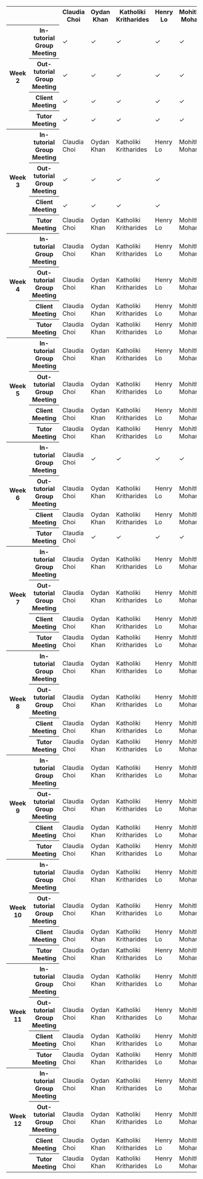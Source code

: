<table>

<tr>
    <th> </th>
    <th> </th>
    <th> Claudia Choi </th>
    <th> Oydan Khan </th>
    <th> Katholiki Kritharides </th>
    <th> Henry Lo </th>
    <th> Mohitha Mohan </th>
    <th> Niranjana Saxena </th>
    <th> Selina Thai </th>
</tr>
    
<tr>
    <th rowspan="4"> Week 2</th>
    <th> In-tutorial Group Meeting </th>
    <td> &#10003 </td>
    <td> &#10003 </td>
    <td> &#10003 </td>
    <td> &#10003 </td>
    <td> &#10003 </td>
    <td> &#10003 </td>
    <td> &#10003 </td>
</tr>
<tr>
    <th> Out-tutorial Group Meeting </th>
    <td> &#10003 </td>
    <td> &#10003 </td>
    <td> &#10003 </td>
    <td> &#10003 </td>
    <td> &#10003 </td>
    <td> &#10003 </td>
    <td> &#10003 </td>
</tr>
<tr>
    <th> Client Meeting </th>
    <td> &#10003 </td>
    <td> &#10003 </td>
    <td> &#10003 </td>
    <td> &#10003 </td>
    <td> &#10003 </td>
    <td> &#10003 </td>
    <td> &#10003 </td>
</tr>
<tr>
    <th> Tutor Meeting </th>
    <td> &#10003 </td>
    <td> &#10003 </td>
    <td> &#10003 </td>
    <td> &#10003 </td>
    <td> &#10003 </td>
    <td> &#10003 </td>
    <td> &#10003 </td>
</tr>
<tr>
    <th rowspan="4"> Week 3</th>
    <th> In-tutorial Group Meeting </th>
    <td> Claudia Choi </td>
    <td> Oydan Khan </td>
    <td> Katholiki Kritharides </td>
    <td> Henry Lo </td>
    <td> Mohitha Mohan </td>
    <td> Niranjana Saxena </td>
    <td> Selina Thai </td>
</tr>
<tr>
    <th> Out-tutorial Group Meeting </th>
    <td> &#10003 </td>
    <td> &#10003 </td>
    <td> &#10003 </td>
    <td> &#10003 </td>
    <td></td>
    <td> &#10003 </td>
    <td></td>
</tr>
<tr>
    <th> Client Meeting </th>
    <td> &#10003 </td>
    <td> &#10003 </td>
    <td> &#10003 </td>
    <td> &#10003 </td>
    <td></td>
    <td> &#10003 </td>
    <td></td>
</tr>
<tr>
    <th> Tutor Meeting </th>
    <td> Claudia Choi </td>
    <td> Oydan Khan </td>
    <td> Katholiki Kritharides </td>
    <td> Henry Lo </td>
    <td> Mohitha Mohan </td>
    <td> Niranjana Saxena </td>
    <td> Selina Thai </td>
</tr>

<tr>
    <th rowspan="4"> Week 4</th>
    <th> In-tutorial Group Meeting </th>
    <td> Claudia Choi </td>
    <td> Oydan Khan </td>
    <td> Katholiki Kritharides </td>
    <td> Henry Lo </td>
    <td> Mohitha Mohan </td>
    <td> Niranjana Saxena </td>
    <td> Selina Thai </td>
</tr>
<tr>
    <th> Out-tutorial Group Meeting </th>
    <td> Claudia Choi </td>
    <td> Oydan Khan </td>
    <td> Katholiki Kritharides </td>
    <td> Henry Lo </td>
    <td> Mohitha Mohan </td>
    <td> Niranjana Saxena </td>
    <td> Selina Thai </td>
</tr>
<tr>
    <th> Client Meeting </th>
    <td> Claudia Choi </td>
    <td> Oydan Khan </td>
    <td> Katholiki Kritharides </td>
    <td> Henry Lo </td>
    <td> Mohitha Mohan </td>
    <td> Niranjana Saxena </td>
    <td> Selina Thai </td>
</tr>
<tr>
    <th> Tutor Meeting </th>
    <td> Claudia Choi </td>
    <td> Oydan Khan </td>
    <td> Katholiki Kritharides </td>
    <td> Henry Lo </td>
    <td> Mohitha Mohan </td>
    <td> Niranjana Saxena </td>
    <td> Selina Thai </td>
</tr>

<tr>
    <th rowspan="4"> Week 5</th>
    <th> In-tutorial Group Meeting </th>
    <td> Claudia Choi </td>
    <td> Oydan Khan </td>
    <td> Katholiki Kritharides </td>
    <td> Henry Lo </td>
    <td> Mohitha Mohan </td>
    <td> Niranjana Saxena </td>
    <td> Selina Thai </td>
</tr>
<tr>
    <th> Out-tutorial Group Meeting </th>
    <td> Claudia Choi </td>
    <td> Oydan Khan </td>
    <td> Katholiki Kritharides </td>
    <td> Henry Lo </td>
    <td> Mohitha Mohan </td>
    <td> Niranjana Saxena </td>
    <td> Selina Thai </td>
</tr>
<tr>
    <th> Client Meeting </th>
    <td> Claudia Choi </td>
    <td> Oydan Khan </td>
    <td> Katholiki Kritharides </td>
    <td> Henry Lo </td>
    <td> Mohitha Mohan </td>
    <td> Niranjana Saxena </td>
    <td> Selina Thai </td>
</tr>
<tr>
    <th> Tutor Meeting </th>
    <td> Claudia Choi </td>
    <td> Oydan Khan </td>
    <td> Katholiki Kritharides </td>
    <td> Henry Lo </td>
    <td> Mohitha Mohan </td>
    <td> Niranjana Saxena </td>
    <td> Selina Thai </td>
</tr>

<tr>
    <th rowspan="4"> Week 6</th>
    <th> In-tutorial Group Meeting </th>
    <td> Claudia Choi </td>
    <td> &#10003 </td>
    <td> &#10003 </td>
    <td> &#10003 </td>
    <td> &#10003 </td>
    <td> &#10003 </td>
    <td> &#10003 </td>
</tr>
<tr>
    <th> Out-tutorial Group Meeting </th>
    <td> Claudia Choi </td>
    <td> Oydan Khan </td>
    <td> Katholiki Kritharides </td>
    <td> Henry Lo </td>
    <td> Mohitha Mohan </td>
    <td> Niranjana Saxena </td>
    <td> Selina Thai </td>
</tr>
<tr>
    <th> Client Meeting </th>
    <td> Claudia Choi </td>
    <td> Oydan Khan </td>
    <td> Katholiki Kritharides </td>
    <td> Henry Lo </td>
    <td> Mohitha Mohan </td>
    <td> Niranjana Saxena </td>
    <td> Selina Thai </td>
</tr>
<tr>
    <th> Tutor Meeting </th>
    <td> Claudia Choi </td>
    <td> &#10003 </td>
    <td> &#10003 </td>
    <td> &#10003 </td>
    <td> &#10003 </td>
    <td> &#10003 </td>
    <td> &#10003 </td>
</tr>

<tr>
    <th rowspan="4"> Week 7</th>
    <th> In-tutorial Group Meeting </th>
    <td> Claudia Choi </td>
    <td> Oydan Khan </td>
    <td> Katholiki Kritharides </td>
    <td> Henry Lo </td>
    <td> Mohitha Mohan </td>
    <td> Niranjana Saxena </td>
    <td> Selina Thai </td>
</tr>
<tr>
    <th> Out-tutorial Group Meeting </th>
    <td> Claudia Choi </td>
    <td> Oydan Khan </td>
    <td> Katholiki Kritharides </td>
    <td> Henry Lo </td>
    <td> Mohitha Mohan </td>
    <td> Niranjana Saxena </td>
    <td> Selina Thai </td>
</tr>
<tr>
    <th> Client Meeting </th>
    <td> Claudia Choi </td>
    <td> Oydan Khan </td>
    <td> Katholiki Kritharides </td>
    <td> Henry Lo </td>
    <td> Mohitha Mohan </td>
    <td> Niranjana Saxena </td>
    <td> Selina Thai </td>
</tr>
<tr>
    <th> Tutor Meeting </th>
    <td> Claudia Choi </td>
    <td> Oydan Khan </td>
    <td> Katholiki Kritharides </td>
    <td> Henry Lo </td>
    <td> Mohitha Mohan </td>
    <td> Niranjana Saxena </td>
    <td> Selina Thai </td>
</tr>

<tr>
    <th rowspan="4"> Week 8</th>
    <th> In-tutorial Group Meeting </th>
    <td> Claudia Choi </td>
    <td> Oydan Khan </td>
    <td> Katholiki Kritharides </td>
    <td> Henry Lo </td>
    <td> Mohitha Mohan </td>
    <td> Niranjana Saxena </td>
    <td> Selina Thai </td>
</tr>
<tr>
    <th> Out-tutorial Group Meeting </th>
    <td> Claudia Choi </td>
    <td> Oydan Khan </td>
    <td> Katholiki Kritharides </td>
    <td> Henry Lo </td>
    <td> Mohitha Mohan </td>
    <td> Niranjana Saxena </td>
    <td> Selina Thai </td>
</tr>
<tr>
    <th> Client Meeting </th>
    <td> Claudia Choi </td>
    <td> Oydan Khan </td>
    <td> Katholiki Kritharides </td>
    <td> Henry Lo </td>
    <td> Mohitha Mohan </td>
    <td> Niranjana Saxena </td>
    <td> Selina Thai </td>
</tr>
<tr>
    <th> Tutor Meeting </th>
    <td> Claudia Choi </td>
    <td> Oydan Khan </td>
    <td> Katholiki Kritharides </td>
    <td> Henry Lo </td>
    <td> Mohitha Mohan </td>
    <td> Niranjana Saxena </td>
    <td> Selina Thai </td>
</tr>

<tr>
    <th rowspan="4"> Week 9</th>
    <th> In-tutorial Group Meeting </th>
    <td> Claudia Choi </td>
    <td> Oydan Khan </td>
    <td> Katholiki Kritharides </td>
    <td> Henry Lo </td>
    <td> Mohitha Mohan </td>
    <td> Niranjana Saxena </td>
    <td> Selina Thai </td>
</tr>
<tr>
    <th> Out-tutorial Group Meeting </th>
    <td> Claudia Choi </td>
    <td> Oydan Khan </td>
    <td> Katholiki Kritharides </td>
    <td> Henry Lo </td>
    <td> Mohitha Mohan </td>
    <td> Niranjana Saxena </td>
    <td> Selina Thai </td>
</tr>
<tr>
    <th> Client Meeting </th>
    <td> Claudia Choi </td>
    <td> Oydan Khan </td>
    <td> Katholiki Kritharides </td>
    <td> Henry Lo </td>
    <td> Mohitha Mohan </td>
    <td> Niranjana Saxena </td>
    <td> Selina Thai </td>
</tr>
<tr>
    <th> Tutor Meeting </th>
    <td> Claudia Choi </td>
    <td> Oydan Khan </td>
    <td> Katholiki Kritharides </td>
    <td> Henry Lo </td>
    <td> Mohitha Mohan </td>
    <td> Niranjana Saxena </td>
    <td> Selina Thai </td>
</tr>

<tr>
    <th rowspan="4"> Week 10</th>
    <th> In-tutorial Group Meeting </th>
    <td> Claudia Choi </td>
    <td> Oydan Khan </td>
    <td> Katholiki Kritharides </td>
    <td> Henry Lo </td>
    <td> Mohitha Mohan </td>
    <td> Niranjana Saxena </td>
    <td> Selina Thai </td>
</tr>
<tr>
    <th> Out-tutorial Group Meeting </th>
    <td> Claudia Choi </td>
    <td> Oydan Khan </td>
    <td> Katholiki Kritharides </td>
    <td> Henry Lo </td>
    <td> Mohitha Mohan </td>
    <td> Niranjana Saxena </td>
    <td> Selina Thai </td>
</tr>
<tr>
    <th> Client Meeting </th>
    <td> Claudia Choi </td>
    <td> Oydan Khan </td>
    <td> Katholiki Kritharides </td>
    <td> Henry Lo </td>
    <td> Mohitha Mohan </td>
    <td> Niranjana Saxena </td>
    <td> Selina Thai </td>
</tr>
<tr>
    <th> Tutor Meeting </th>
    <td> Claudia Choi </td>
    <td> Oydan Khan </td>
    <td> Katholiki Kritharides </td>
    <td> Henry Lo </td>
    <td> Mohitha Mohan </td>
    <td> Niranjana Saxena </td>
    <td> Selina Thai </td>
</tr>

<tr>
    <th rowspan="4"> Week 11</th>
    <th> In-tutorial Group Meeting </th>
    <td> Claudia Choi </td>
    <td> Oydan Khan </td>
    <td> Katholiki Kritharides </td>
    <td> Henry Lo </td>
    <td> Mohitha Mohan </td>
    <td> Niranjana Saxena </td>
    <td> Selina Thai </td>
</tr>
<tr>
    <th> Out-tutorial Group Meeting </th>
    <td> Claudia Choi </td>
    <td> Oydan Khan </td>
    <td> Katholiki Kritharides </td>
    <td> Henry Lo </td>
    <td> Mohitha Mohan </td>
    <td> Niranjana Saxena </td>
    <td> Selina Thai </td>
</tr>
<tr>
    <th> Client Meeting </th>
    <td> Claudia Choi </td>
    <td> Oydan Khan </td>
    <td> Katholiki Kritharides </td>
    <td> Henry Lo </td>
    <td> Mohitha Mohan </td>
    <td> Niranjana Saxena </td>
    <td> Selina Thai </td>
</tr>
<tr>
    <th> Tutor Meeting </th>
    <td> Claudia Choi </td>
    <td> Oydan Khan </td>
    <td> Katholiki Kritharides </td>
    <td> Henry Lo </td>
    <td> Mohitha Mohan </td>
    <td> Niranjana Saxena </td>
    <td> Selina Thai </td>
</tr>

<tr>
    <th rowspan="4"> Week 12</th>
    <th> In-tutorial Group Meeting </th>
    <td> Claudia Choi </td>
    <td> Oydan Khan </td>
    <td> Katholiki Kritharides </td>
    <td> Henry Lo </td>
    <td> Mohitha Mohan </td>
    <td> Niranjana Saxena </td>
    <td> Selina Thai </td>
</tr>
<tr>
    <th> Out-tutorial Group Meeting </th>
    <td> Claudia Choi </td>
    <td> Oydan Khan </td>
    <td> Katholiki Kritharides </td>
    <td> Henry Lo </td>
    <td> Mohitha Mohan </td>
    <td> Niranjana Saxena </td>
    <td> Selina Thai </td>
</tr>
<tr>
    <th> Client Meeting </th>
    <td> Claudia Choi </td>
    <td> Oydan Khan </td>
    <td> Katholiki Kritharides </td>
    <td> Henry Lo </td>
    <td> Mohitha Mohan </td>
    <td> Niranjana Saxena </td>
    <td> Selina Thai </td>
</tr>
<tr>
    <th> Tutor Meeting </th>
    <td> Claudia Choi </td>
    <td> Oydan Khan </td>
    <td> Katholiki Kritharides </td>
    <td> Henry Lo </td>
    <td> Mohitha Mohan </td>
    <td> Niranjana Saxena </td>
    <td> Selina Thai </td>
</tr>


</table>
